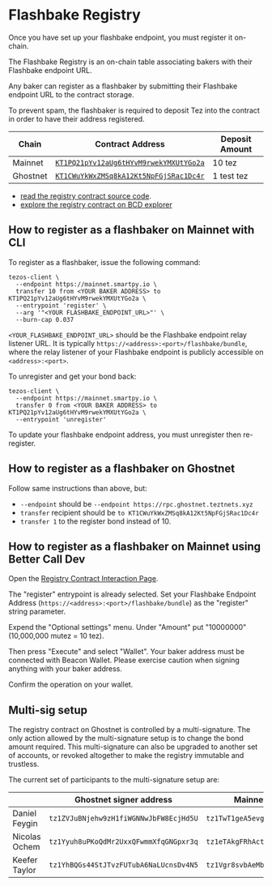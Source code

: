 # Flashbake Registry

Once you have set up your flashbake endpoint, you must register it on-chain.

The Flashbake Registry is an on-chain table associating bakers with their Flashbake endpoint URL.

Any baker can register as a flashbaker by submitting their Flashbake endpoint URL to the contract storage.

To prevent spam, the flashbaker is required to deposit Tez into the contract in order to have their address registered.

| Chain | Contract Address | Deposit Amount |
| ----- | ---------------- | -------------- |
| Mainnet | [`KT1PQ21pYv12aUg6tHYvM9rwekYMXUtYGo2a`](https://tzkt.io/KT1PQ21pYv12aUg6tHYvM9rwekYMXUtYGo2a/storage/240377) | 10 tez |
| Ghostnet | [`KT1CWuYkWxZMSq8kA12Kt5NpFGjSRac1Dc4r`](https://ghostnet.tzkt.io/KT1CWuYkWxZMSq8kA12Kt5NpFGjSRac1Dc4r/storage/156204) | 1 test tez |

* [read the registry contract source code](https://github.com/flashbake/registry-contract).
* [explore the registry contract on BCD explorer](https://better-call.dev/mainnet/KT1PQ21pYv12aUg6tHYvM9rwekYMXUtYGo2a/operations)

## How to register as a flashbaker on Mainnet with CLI

To register as a flashbaker, issue the following command:

```
tezos-client \
  --endpoint https://mainnet.smartpy.io \
  transfer 10 from <YOUR BAKER ADDRESS> to KT1PQ21pYv12aUg6tHYvM9rwekYMXUtYGo2a \
  --entrypoint 'register' \
  --arg '"<YOUR FLASHBAKE_ENDPOINT_URL>"' \
  --burn-cap 0.037
```

`<YOUR_FLASHBAKE_ENDPOINT_URL>` should be the Flashbake endpoint relay listener URL. It is typically `https://<address>:<port>/flashbake/bundle`, where the relay listener of your Flashbake endpoint is publicly accessible on `<address>:<port>`.

To unregister and get your bond back:

```
tezos-client \
  --endpoint https://mainnet.smartpy.io \
  transfer 0 from <YOUR BAKER ADDRESS> to KT1PQ21pYv12aUg6tHYvM9rwekYMXUtYGo2a \
  --entrypoint 'unregister'
```

To update your flashbake endpoint address, you must unregister then re-register.

## How to register as a flashbaker on Ghostnet

Follow same instructions than above, but:
* `--endpoint` should be `--endpoint https://rpc.ghostnet.teztnets.xyz`
* `transfer` recipient should be `to KT1CWuYkWxZMSq8kA12Kt5NpFGjSRac1Dc4r`
* `transfer 1` to the register bond instead of 10.

## How to register as a flashbaker on Mainnet using Better Call Dev

Open the [Registry Contract Interaction Page](https://better-call.dev/mainnet/KT1PQ21pYv12aUg6tHYvM9rwekYMXUtYGo2a/interact/register).

The "register" entrypoint is already selected. Set your Flashbake Endpoint Address (`https://<address>:<port>/flashbake/bundle`) as the "register" string parameter.

Expend the "Optional settings" menu. Under "Amount" put "10000000" (10,000,000 mutez = 10 tez).

Then press "Execute" and select "Wallet". Your baker address must be connected with Beacon Wallet. Please exercise caution when signing anything with your baker address.

Confirm the operation on your wallet.

## Multi-sig setup

The registry contract on Ghostnet is controlled by a multi-signature. The only action allowed by the multi-signature setup is to change the bond amount required. This multi-signature can also be upgraded to another set of accounts, or revoked altogether to make the registry immutable and trustless.

The current set of participants to the multi-signature setup are:

|   | Ghostnet signer address  | Mainnet signer address   |
| - | - | - |
| Daniel Feygin | `tz1ZVJuBNjehw9zH1fiWGNNwJbFW8EcjHd5U` | `tz1TwT1geA5evgxcDDkQupzBNR2Xd23ggkRv` |
| Nicolas Ochem | `tz1Yyuh8uPKoQdMr2UxxQFwmmXfqGNGpxr3q` | `tz1eTAkgFRhAct6LEMkFbfhmZKWuw7AYV2y3` |
| Keefer Taylor | `tz1YhBQGs44StJTvzFUTubA6NaLUcnsDv4N5` | `tz1Vgr8svbAeMbmnC5tJxnB6WsB4h2iT6Mit` |

